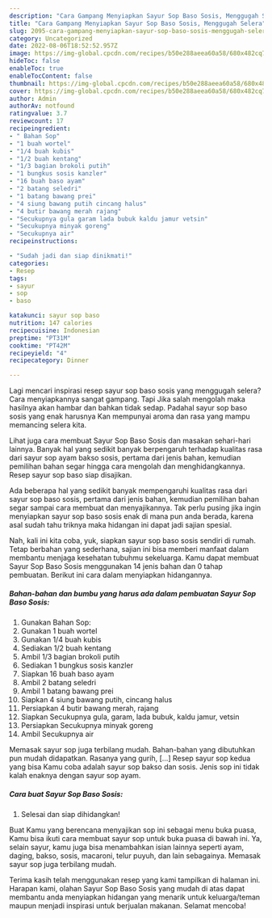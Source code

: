 ```yaml
---
description: "Cara Gampang Menyiapkan Sayur Sop Baso Sosis, Menggugah Selera"
title: "Cara Gampang Menyiapkan Sayur Sop Baso Sosis, Menggugah Selera"
slug: 2095-cara-gampang-menyiapkan-sayur-sop-baso-sosis-menggugah-selera
category: Uncategorized
date: 2022-08-06T18:52:52.957Z
image: https://img-global.cpcdn.com/recipes/b50e288aeea60a58/680x482cq70/sayur-sop-baso-sosis-foto-resep-utama.jpg
hideToc: false
enableToc: true
enableTocContent: false
thumbnail: https://img-global.cpcdn.com/recipes/b50e288aeea60a58/680x482cq70/sayur-sop-baso-sosis-foto-resep-utama.jpg
cover: https://img-global.cpcdn.com/recipes/b50e288aeea60a58/680x482cq70/sayur-sop-baso-sosis-foto-resep-utama.jpg
author: Admin
authorAv: notfound
ratingvalue: 3.7
reviewcount: 17
recipeingredient:
- " Bahan Sop"
- "1 buah wortel"
- "1/4 buah kubis"
- "1/2 buah kentang"
- "1/3 bagian brokoli putih"
- "1 bungkus sosis kanzler"
- "16 buah baso ayam"
- "2 batang seledri"
- "1 batang bawang prei"
- "4 siung bawang putih cincang halus"
- "4 butir bawang merah rajang"
- "Secukupnya gula garam lada bubuk kaldu jamur vetsin"
- "Secukupnya minyak goreng"
- "Secukupnya air"
recipeinstructions:

- "Sudah jadi dan siap dinikmati!"
categories:
- Resep
tags:
- sayur
- sop
- baso

katakunci: sayur sop baso 
nutrition: 147 calories
recipecuisine: Indonesian
preptime: "PT31M"
cooktime: "PT42M"
recipeyield: "4"
recipecategory: Dinner

---
```



Lagi mencari inspirasi resep sayur sop baso sosis yang menggugah selera? Cara menyiapkannya sangat gampang. Tapi Jika salah mengolah maka hasilnya akan hambar dan bahkan tidak sedap. Padahal sayur sop baso sosis yang enak harusnya Kan mempunyai aroma dan rasa yang mampu memancing selera kita.


Lihat juga cara membuat Sayur Sop Baso Sosis dan masakan sehari-hari lainnya. Banyak hal yang sedikit banyak berpengaruh terhadap kualitas rasa dari sayur sop ayam bakso sosis, pertama dari jenis bahan, kemudian pemilihan bahan segar hingga cara mengolah dan menghidangkannya. Resep sayur sop baso siap disajikan.

Ada beberapa hal yang sedikit banyak mempengaruhi kualitas rasa dari sayur sop baso sosis, pertama dari jenis bahan, kemudian pemilihan bahan segar sampai cara membuat dan menyajikannya. Tak perlu pusing jika ingin menyiapkan sayur sop baso sosis enak di mana pun anda berada, karena asal sudah tahu triknya maka hidangan ini dapat jadi sajian spesial.


Nah, kali ini kita coba, yuk, siapkan sayur sop baso sosis sendiri di rumah. Tetap berbahan yang sederhana, sajian ini bisa memberi manfaat dalam membantu menjaga kesehatan tubuhmu sekeluarga. Kamu dapat membuat Sayur Sop Baso Sosis menggunakan 14 jenis bahan dan 0 tahap pembuatan. Berikut ini cara dalam menyiapkan hidangannya.

<!--inarticleads1-->

##### Bahan-bahan dan bumbu yang harus ada dalam pembuatan Sayur Sop Baso Sosis:

1. Gunakan  Bahan Sop:
1. Gunakan 1 buah wortel
1. Gunakan 1/4 buah kubis
1. Sediakan 1/2 buah kentang
1. Ambil 1/3 bagian brokoli putih
1. Sediakan 1 bungkus sosis kanzler
1. Siapkan 16 buah baso ayam
1. Ambil 2 batang seledri
1. Ambil 1 batang bawang prei
1. Siapkan 4 siung bawang putih, cincang halus
1. Persiapkan 4 butir bawang merah, rajang
1. Siapkan Secukupnya gula, garam, lada bubuk, kaldu jamur, vetsin
1. Persiapkan Secukupnya minyak goreng
1. Ambil Secukupnya air


Memasak sayur sop juga terbilang mudah. Bahan-bahan yang dibutuhkan pun mudah didapatkan. Rasanya yang gurih, […] Resep sayur sop kedua yang bisa Kamu coba adalah sayur sop bakso dan sosis. Jenis sop ini tidak kalah enaknya dengan sayur sop ayam. 

<!--inarticleads2-->

##### Cara buat Sayur Sop Baso Sosis:


1. Selesai dan siap dihidangkan!

Buat Kamu yang berencana menyajikan sop ini sebagai menu buka puasa, Kamu bisa ikuti cara membuat sayur sop untuk buka puasa di bawah ini. Ya, selain sayur, kamu juga bisa menambahkan isian lainnya seperti ayam, daging, bakso, sosis, macaroni, telur puyuh, dan lain sebagainya. Memasak sayur sop juga terbilang mudah. 

Terima kasih telah menggunakan resep yang kami tampilkan di halaman ini. Harapan kami, olahan Sayur Sop Baso Sosis yang mudah di atas dapat membantu anda menyiapkan hidangan yang menarik untuk keluarga/teman maupun menjadi inspirasi untuk berjualan makanan. Selamat mencoba!
